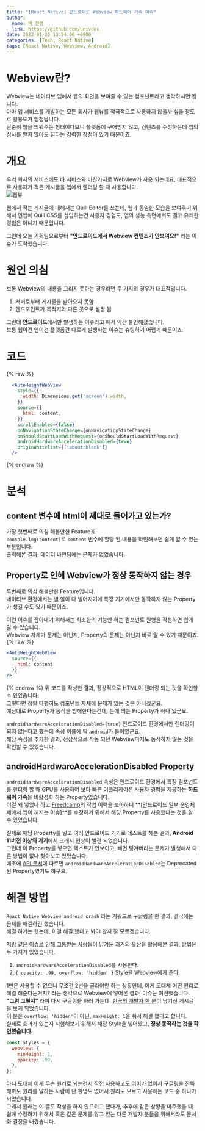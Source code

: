 ```yaml
---
title: "[React Native] 안드로이드 Webview 하드웨어 가속 이슈"
author:
  name: 박 찬영
  link: https://github.com/univdev
date: 2022-01-25 13:54:00 +0900
categories: [Tech, React Native]
tags: [React Native, Webview, Android]
---
```

# Webview란?
Webview는 네이티브 앱에서 웹의 화면을 보여줄 수 있는 컴포넌트라고 생각하시면 됩니다.  
아마 앱 서비스를 개발하는 모든 회사가 웹뷰를 적극적으로 사용하지 않을까 싶을 정도로 활용도가 엄청납니다.  
단순히 웹을 띄워주는 형태이다보니 플랫폼에 구애받지 않고, 컨텐츠를 수정하는데 앱의 심사를 받지 않아도 된다는 강력한 장점이 있기 때문이죠.
# 개요
우리 회사의 서비스에도 타 서비스와 마찬가지로 Webview가 사용 되는데요, 대표적으로 사용자가 적은 게시글을 앱에서 렌더링 할 때 사용합니다.  
![웹뷰][웹뷰]

웹에서 적는 게시글에 대해서는 Quill Editor를 쓰는데, 웹과 동일한 모습을 보여주기 위해서 인앱에 Quill CSS를 삽입하는건 사용자 경험도, 앱의 성능 측면에서도 결코 유쾌한 경험은 아니기 때문입니다.  

그런데 오늘 기획팀으로부터 **"안드로이드에서 Webview 컨텐츠가 안보여요!"** 라는 이슈가 도착했습니다.  
# 원인 의심
보통 Webview의 내용을 그리지 못하는 경우라면 두 가지의 경우가 대표적입니다.  
1. 서버로부터 게시물을 받아오지 못함
2. 엔드포인트가 목적지와 다른 곳으로 설정 됨

그런데 **안드로이드**에서만 발생하는 이슈라고 해서 약간 불안해졌습니다.  
보통 웹이건 앱이건 플랫폼간 다르게 발생하는 이슈는 슈팅하기 어렵기 때문이죠.  
# 코드
{% raw %}
```jsx
  <AutoHeightWebView
    style={{
      width: Dimensions.get('screen').width,
    }}
    source={{
      html: content,
    }}
    scrollEnabled={false}
    onNavigationStateChange={onNavigationStateChange}
    onShouldStartLoadWithRequest={onShouldStartLoadWithRequest}
    androidHardwareAccelerationDisabled={true}
    originWhitelist={['about:blank']}
  />
```
{% endraw %}
# 분석
## content 변수에 html이 제대로 들어가고 있는가?
가장 첫번째로 의심 해볼만한 Feature죠.  
```console.log(content)```로 ```content``` 변수에 할당 된 내용을 확인해보면 쉽게 알 수 있는 부분입니다.  
출력해본 결과, 데이터 바인딩에는 문제가 없었습니다.
## Property로 인해 Webview가 정상 동작하지 않는 경우
두번째로 의심 해볼만한 Feature입니다.  
네이티브 환경에서는 별 일이 다 벌어지기에 특정 기기에서만 동작하지 않는 Property가 생길 수도 있기 때문이죠.

이런 이슈를 잡아내기 위해서는 최소한의 기능만 하는 컴포넌트 원형을 작성하면 쉽게 알 수 있습니다.  
Webview 자체가 문제는 아닌지, Property의 문제는 아닌지 바로 알 수 있기 때문이죠.
{% raw %}
```jsx
<AutoHeightWebView
  source={{
    html: content
  }}
/>
```
{% endraw %}
위 코드를 작성한 결과, 정상적으로 HTML이 렌더링 되는 것을 확인할 수 있었습니다.  
그렇다면 정말 다행히도 컴포넌트 자체에 문제가 있는 것은 아니겠군요.  
예상대로 Property가 동작을 방해한다는건데, 눈에 띄는 Property가 하나 있군요.

```androidHardwareAccelerationDisabled={true}``` 안드로이드 환경에서만 렌더링이 되지 않는다고 했는데 속성 이름에 딱 ```android```가 들어있군요.  
해당 속성을 추가한 결과, 정상적으로 작동 되던 Webview마저도 동작하지 않는 것을 확인할 수 있었습니다.
## androidHardwareAccelerationDisabled Property
```androidHardwareAccelerationDisabled``` 속성은 안드로이드 환경에서 특정 컴포넌트를 렌더링 할 때 GPU를 사용하여 보다 빠른 어플리케이션 사용자 경험을 제공하는 **하드웨어 가속**을 비활성화 하는 Property였습니다.  
이걸 왜 넣었나 하고 [Freedcamp][Freedcamp]의 작업 이력을 보아하니 **[안드로이드 일부 운영체제에서 앱이 꺼지는 이슈]**를 수정하기 위해서 해당 Property를 사용했다는 것을 알 수 있었습니다.

실제로 해당 Property를 넣고 여러 안드로이드 기기로 테스트를 해본 결과, **Android 11버전 이상의 기기**에서 크래시 현상이 발견 되었습니다.  
그런데 이 Property를 넣으면 텍스트가 안보이고, 빼면 팅겨버리는 문제가 발생해서 다른 방법이 없나 찾아보고 있었습니다.  
애초에 [API 문서][API 문서]에 따르면 ```androidHardwareAccelerationDisabled```는 Deprecated 된 Property였기도 하구요.
# 해결 방법
```React Native Webview android crash``` 라는 키워드로 구글링을 한 결과, 결국에는 문제를 해결하긴 했습니다.  
해결 하기는 했는데, 이걸 해결 했다고 봐야 할지 잘 모르겠습니다.

[저랑 같은 이슈로 인해 고통받는 사람들][토론]이 남겨둔 과거의 유산을 활용해본 결과, 방법은 두 가지가 있었습니다.

1. ```androidHardwareAccelerationDisabled```를 사용한다.
2. ```{ opacity: .99, overflow: 'hidden' }``` Style을 Webview에게 준다.

1번은 사용할 수 없으니 무조건 2번을 골라야만 하는 상황인데, 이게 도대체 어떤 원리로 해결 해준다는거지? 라는 생각으로 Webview에 넣어본 결과, 이슈는 여전했습니다.  
**"그럼 그렇지"** 라며 다시 구글링을 하러 가는데, [한국의 개발자 한 분][해결]이 남기신 게시글을 보게 되었습니다.  
이 분은 ```overflow: 'hidden'```이 아닌, ```maxHeight: 1```을 줘서 해결 했다고 합니다.  
실제로 효과가 있는지 시험해보기 위해서 해당 Style을 넣어봤고, **정상 동작하는 것을 확인했습니다.**

```javascript
const Styles = {
  webview: {
    minHeight: 1,
    opacity: .99,
  },
};
```

아니 도대체 이게 무슨 원리로 되는건지 직접 사용하고도 어이가 없어서 구글링을 잔뜩 해봐도 원리를 말하는 사람이 단 한명도 없어서 원리도 모르고 사용하는 코드 중 하나가 되었습니다.  
그래서 원래는 이 글도 작성을 하지 않으려고 했다가, 추후에 같은 상황을 마주했을 때 쉽게 수정하기 위해서 혹은 같은 문제를 앓고 있는 다른 개발자 분들을 위해서라도 문서화 결정을 내렸습니다.

[웹뷰]: https://firebasestorage.googleapis.com/v0/b/univdev-github-io.appspot.com/o/webview.png?alt=media&token=d5e67a8b-eafb-42c4-ae9d-21ef57fb01ca
[Freedcamp]: https://freedcamp.com
[API 문서]: https://github.com/react-native-webview/react-native-webview/blob/master/docs/Reference.md#androidHardwareAccelerationDisabled
[토론]: https://github.com/react-native-webview/react-native-webview/issues/811
[해결]: https://eloquence-developers.tistory.com/156